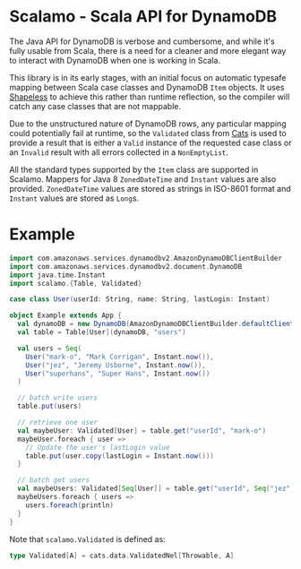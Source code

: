 # Scalamo - Scala API for DynamoDB

The Java API for DynamoDB is verbose and cumbersome, and while it's fully
usable from Scala, there is a need for a cleaner and more elegant way
to interact with DynamoDB when one is working in Scala.

This library is in its early stages, with an initial focus on automatic
typesafe mapping between Scala case classes and DynamoDB `Item` objects.
It uses [Shapeless](https://github.com/milessabin/shapeless) to achieve 
this rather than runtime reflection, so the compiler will catch any case
classes that are not mappable.

Due to the unstructured nature of DynamoDB rows, any particular mapping
could potentially fail at runtime, so the `Validated` class from 
[Cats](http://typelevel.org/cats/) is used to provide a result that is 
either a `Valid` instance of the requested case class or an `Invalid` 
result with all errors collected in a `NonEmptyList`.

All the standard types supported by the `Item` class are supported in
Scalamo. Mappers for Java 8 `ZonedDateTime` and `Instant` values are
also provided. `ZonedDateTime` values are stored as strings in ISO-8601
format and `Instant` values are stored as `Long`s.

# Example

```scala
import com.amazonaws.services.dynamodbv2.AmazonDynamoDBClientBuilder
import com.amazonaws.services.dynamodbv2.document.DynamoDB
import java.time.Instant
import scalamo.{Table, Validated}

case class User(userId: String, name: String, lastLogin: Instant)

object Example extends App {
  val dynamoDB = new DynamoDB(AmazonDynamoDBClientBuilder.defaultClient())
  val table = Table[User](dynamoDB, "users")

  val users = Seq(
    User("mark-o", "Mark Corrigan", Instant.now()),
    User("jez", "Jeremy Usborne", Instant.now()),
    User("superhans", "Super Hans", Instant.now())
  )

  // batch write users
  table.put(users)

  // retrieve one user
  val maybeUser: Validated[User] = table.get("userId", "mark-o")
  maybeUser.foreach { user =>
    // Update the user's lastLogin value
    table.put(user.copy(lastLogin = Instant.now()))
  }

  // batch get users
  val maybeUsers: Validated[Seq[User]] = table.get("userId", Seq("jez", "superhans"))
  maybeUsers.foreach { users =>
    users.foreach(println)
  }
}
```

Note that `scalamo.Validated` is defined as:
```scala
type Validated[A] = cats.data.ValidatedNel[Throwable, A]
```

